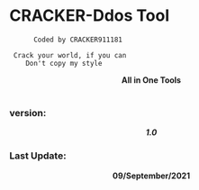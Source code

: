 # CRACKER-Ddos Tool

          Coded by CRACKER911181

     Crack your world, if you can
        Don't copy my style

<div align="center">
<b><b>All in One Tools</b></b>
</div><br>

### version:
<div align="center"><i><b>1.0<b></i></div>


### Last Update:
<div align="center"><b>09/September/2021</b></div>
